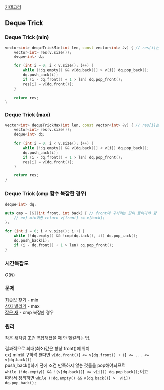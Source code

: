 [카테고리](/README.md)
## Deque Trick
### Deque Trick (min)
```cpp
vector<int> dequeTrickMin(int len, const vector<int> &v) { // res[i]는 v[max(0, i - len + 1)]~v[i]의 최솟값 // 즉, 정확히 길이가 len인 구간의 최솟값은 res[len-1:n)에 저장됨
    vector<int> res(v.size());
    deque<int> dq;

    for (int i = 0; i < v.size(); i++) {
        while (!dq.empty() && v[dq.back()] > v[i]) dq.pop_back();
        dq.push_back(i);
        if (i - dq.front() + 1 > len) dq.pop_front();
        res[i] = v[dq.front()];
    }

    return res;
}
```
### Deque Trick (max)
```cpp
vector<int> dequeTrickMax(int len, const vector<int> &v) { // res[i]는 v[max(0, i - len + 1)]~v[i]의 최댓값 // 즉, 정확히 길이가 len인 구간의 최솟값은 res[len-1:n)에 저장됨
    vector<int> res(v.size());
    deque<int> dq;

    for (int i = 0; i < v.size(); i++) {
        while (!dq.empty() && v[dq.back()] < v[i]) dq.pop_back();
        dq.push_back(i);
        if (i - dq.front() + 1 > len) dq.pop_front();
        res[i] = v[dq.front()];
    }

    return res;
}
```
### Deque Trick (cmp 함수 복잡한 경우)
```cpp
deque<int> dq;

auto cmp = [&](int front, int back) { // front에 구하려는 값이 들어가야 함
    // ex) min이면 return v[front] <= v[back];
};

for (int i = 0; i < v.size(); i++) {
    while (!dq.empty() && !cmp(dq.back(), i)) dq.pop_back();
    dq.push_back(i);
    if (i - dq.front() + 1 > len) dq.pop_front();
}
```
### 시간복잡도 
$O(N)$   

### 문제
[최솟값 찾기](https://www.acmicpc.net/problem/11003) - min   
[상자 빌리기](https://www.acmicpc.net/problem/21982) - max   
[작은 새](https://www.acmicpc.net/problem/10129) - cmp 복잡한 경우   

### 원리
[작은 새](https://www.acmicpc.net/problem/10129)처럼 조건 복잡해졌을 때 안 헷갈리는 법.   

결과적으로 최대(최소)값은 항상 front()에 위치   
ex) min을 구하려 한다면 `v[dq.front()] <= v[dq.front() + 1] <= ... <= v[dq.back()]`   
push_back()하기 전에 조건 만족하지 않는 것들을 pop해야되므로   
`while (!dq.empty() && !(v[dq.back()] <= v[i])) dq.pop_back();`이고   
따라서 정리하면 `while (!dq.empty() && v[dq.back()] >  v[i]) dq.pop_back();`   
